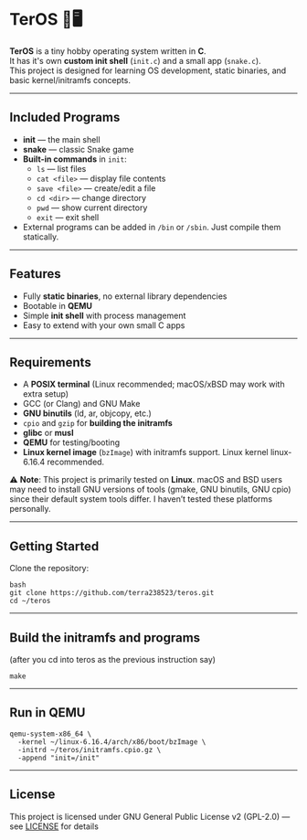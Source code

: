 # **TerOS** 🐍🖥️

**TerOS** is a tiny hobby operating system written in **C**.  
It has it's own **custom init shell** (`init.c`) and a small app (`snake.c`).  
This project is designed for learning OS development, static binaries, and basic kernel/initramfs concepts.

---

## **Included Programs**

- **init** — the main shell
- **snake** — classic Snake game
- **Built-in commands** in `init`:
  - `ls` — list files
  - `cat <file>` — display file contents
  - `save <file>` — create/edit a file
  - `cd <dir>` — change directory
  - `pwd` — show current directory
  - `exit` — exit shell
- External programs can be added in `/bin` or `/sbin`. Just compile them statically.

---

## **Features**

- Fully **static binaries**, no external library dependencies
- Bootable in **QEMU**
- Simple **init shell** with process management
- Easy to extend with your own small C apps

---

## **Requirements**

- A **POSIX terminal** (Linux recommended; macOS/xBSD may work with extra setup)
- GCC (or Clang) and GNU Make
- **GNU binutils** (ld, ar, objcopy, etc.)
- `cpio` and `gzip` for **building the initramfs**
- **glibc** or **musl**
- **QEMU** for testing/booting
- **Linux kernel image** (`bzImage`) with initramfs support. Linux kernel linux-6.16.4 recommended.
  
⚠️ **Note**: This project is primarily tested on **Linux**. macOS and BSD users may need to install GNU versions of tools (gmake, GNU binutils, GNU cpio) since their default system tools differ. I haven’t tested these platforms personally.

---

## **Getting Started**

Clone the repository:
```
bash 
git clone https://github.com/terra238523/teros.git 
cd ~/teros
```

---

## **Build the initramfs and programs**

(after you cd into teros as the previous instruction say)
```
make
```

---

## **Run in QEMU**

```
qemu-system-x86_64 \
  -kernel ~/linux-6.16.4/arch/x86/boot/bzImage \
  -initrd ~/teros/initramfs.cpio.gz \
  -append "init=/init"
```

---

## **License**
This project is licensed under GNU General Public License v2 (GPL-2.0) — see [LICENSE](https://github.com/terra238523/teros/blob/main/LICENSE) for details
